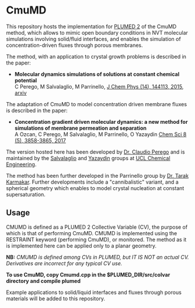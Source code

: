 # CmuMD 

This repository hosts the implementation for [PLUMED 2](https://www.plumed.org) of the CmuMD method, which allows to mimic open boundary conditions in NVT molecular simulations involving solid/fluid interfaces, and enables the simulation of concentration-driven fluxes through porous membranes. 

The method, with an application to crystal growth problems is described in the paper: 

* __Molecular dynamics simulations of solutions at constant chemical potential__  
C Perego, M Salvalaglio, M Parrinello, [J Chem Phys (14), 144113, 2015](https://moodle.ucl.ac.uk/course/view.php?id=1191), [arxiv](https://arxiv.org/abs/1501.07825)

The adaptation of CmuMD to model concentration driven membrane fluxes is described in the paper: 

* __Concentration gradient driven molecular dynamics: a new method for simulations of membrane permeation and separation__  
A Ozcan, C Perego, M Salvalaglio, M Parrinello, O Yazaydin [Chem Sci 8 (5), 3858-3865, 2017](https://pubs.rsc.org/en/content/articlehtml/2017/sc/c6sc04978h)

The version hosted here has been developed by [Dr. Claudio Perego](https://scholar.google.co.uk/citations?user=TwqxhpUAAAAJ) and is maintained by the [Salvalaglio](http://www.ucl.ac.uk/molecular-modelling) and [Yazaydin](https://www.ucl.ac.uk/~ucecoya/) groups at [UCL Chemical Engineering](https://www.ucl.ac.uk/chemical-engineering/). 

The method has been further developed in the Parrinello group by [Dr. Tarak Karmakar](https://scholar.google.co.uk/citations?hl=en&user=LWBFC34AAAAJ). Further developments include a "cannibalistic" variant, and a spherical geometry which enables to model crystal nucleation at constant supersaturation. 


## Usage  

CMUMD is defined as a PLUMED 2 Collective Variable (CV), the purpose of which is that of performing CmuMD.
CMUMD is implemented using the RESTRAINT keyword (performing CmuMD), or  monitored. The method as it is implemented here can be applied only to a planar geometry. 

__NB:__ _CMUMD is defined among CVs in PLUMED, but IT IS NOT an actual CV. Derivatives are incorrect for any typical CV use._

__To use CmuMD, copy Cmumd.cpp in the $PLUMED_DIR/src/colvar directory and compile plumed__

Example applications to solid/liquid interfaces and fluxes through porous materials will be added to this repository. 
















 
